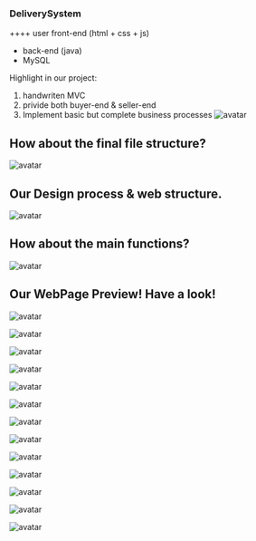 ### DeliverySystem
++++
user front-end (html + css + js) 
+ back-end (java) 
+ MySQL

Highlight in our project:
1. handwriten MVC
2. privide both buyer-end & seller-end
3. Implement basic but complete business processes
![avatar](WebContent/image/struct-v2.png)
## How about the final file structure?
![avatar](WebContent/image/files.png)

## Our Design process & web structure.
![avatar](WebContent/image/DesignStructure.jpg)



## How about the main functions?
![avatar](WebContent/image/functions.png)

## Our WebPage Preview! Have a look!
![avatar](WebContent/image/t1.png)

![avatar](WebContent/image/t2.png)

![avatar](WebContent/image/t3.png)

![avatar](WebContent/image/t4.png)

![avatar](WebContent/image/t5.png)

![avatar](WebContent/image/t6.png)

![avatar](WebContent/image/t7.png)

![avatar](WebContent/image/t8.png)

![avatar](WebContent/image/t9.png)

![avatar](WebContent/image/t10.png)

![avatar](WebContent/image/t12.png)

![avatar](WebContent/image/t13.png)

![avatar](WebContent/image/t14.png)
